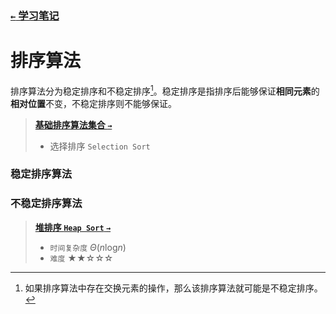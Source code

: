 ### [`←` 学习笔记](/notebook)

# 排序算法

排序算法分为稳定排序和不稳定排序[^稳定性]。稳定排序是指排序后能够保证**相同元素**的**相对位置**不变，不稳定排序则不能够保证。

[^稳定性]: 如果排序算法中存在交换元素的操作，那么该排序算法就可能是不稳定排序。

> **[基础排序算法集合 `→`](general)**
> - 选择排序 `Selection Sort`


### 稳定排序算法

### 不稳定排序算法

> **[堆排序 `Heap Sort` `→`](heap_sort)**
> - `时间复杂度` $\Theta(n\log_{}{n})$
> - `难度` ★★☆☆☆
